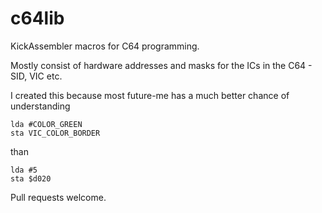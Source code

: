 # c64lib

KickAssembler macros for C64 programming.

Mostly consist of hardware addresses and masks for the ICs in the C64 - SID, VIC etc.

I created this because most future-me has a much better chance of understanding

```
lda #COLOR_GREEN
sta VIC_COLOR_BORDER
```

than

```
lda #5
sta $d020
```

Pull requests welcome.
